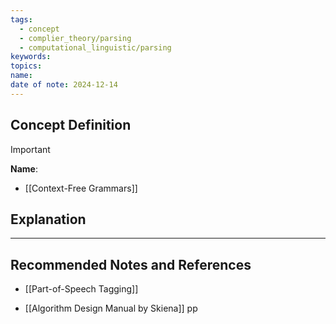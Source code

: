 ```yaml
---
tags:
  - concept
  - complier_theory/parsing
  - computational_linguistic/parsing
keywords: 
topics: 
name: 
date of note: 2024-12-14
---
```


## Concept Definition

>[!important]
>**Name**: 



- [[Context-Free Grammars]]

## Explanation





-----------
##  Recommended Notes and References

- [[Part-of-Speech Tagging]]

- [[Algorithm Design Manual by Skiena]] pp 